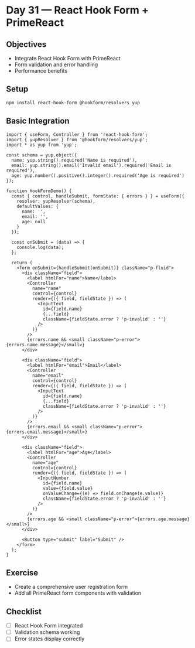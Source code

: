 # Day 31 — React Hook Form + PrimeReact

## Objectives
- Integrate React Hook Form with PrimeReact
- Form validation and error handling
- Performance benefits

## Setup
```bash
npm install react-hook-form @hookform/resolvers yup
```

## Basic Integration
```tsx
import { useForm, Controller } from 'react-hook-form';
import { yupResolver } from '@hookform/resolvers/yup';
import * as yup from 'yup';

const schema = yup.object({
  name: yup.string().required('Name is required'),
  email: yup.string().email('Invalid email').required('Email is required'),
  age: yup.number().positive().integer().required('Age is required')
});

function HookFormDemo() {
  const { control, handleSubmit, formState: { errors } } = useForm({
    resolver: yupResolver(schema),
    defaultValues: {
      name: '',
      email: '',
      age: null
    }
  });

  const onSubmit = (data) => {
    console.log(data);
  };

  return (
    <form onSubmit={handleSubmit(onSubmit)} className="p-fluid">
      <div className="field">
        <label htmlFor="name">Name</label>
        <Controller
          name="name"
          control={control}
          render={({ field, fieldState }) => (
            <InputText 
              id={field.name} 
              {...field} 
              className={fieldState.error ? 'p-invalid' : ''} 
            />
          )}
        />
        {errors.name && <small className="p-error">{errors.name.message}</small>}
      </div>

      <div className="field">
        <label htmlFor="email">Email</label>
        <Controller
          name="email"
          control={control}
          render={({ field, fieldState }) => (
            <InputText 
              id={field.name} 
              {...field} 
              className={fieldState.error ? 'p-invalid' : ''} 
            />
          )}
        />
        {errors.email && <small className="p-error">{errors.email.message}</small>}
      </div>

      <div className="field">
        <label htmlFor="age">Age</label>
        <Controller
          name="age"
          control={control}
          render={({ field, fieldState }) => (
            <InputNumber 
              id={field.name} 
              value={field.value}
              onValueChange={(e) => field.onChange(e.value)}
              className={fieldState.error ? 'p-invalid' : ''} 
            />
          )}
        />
        {errors.age && <small className="p-error">{errors.age.message}</small>}
      </div>

      <Button type="submit" label="Submit" />
    </form>
  );
}
```

## Exercise
- Create a comprehensive user registration form
- Add all PrimeReact form components with validation

## Checklist
- [ ] React Hook Form integrated
- [ ] Validation schema working
- [ ] Error states display correctly
